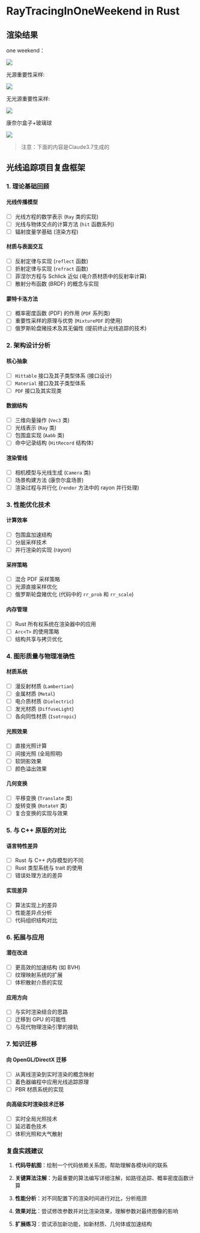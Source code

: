 # RayTracingInOneWeekend in Rust

## 渲染结果

one weekend：

![](./images/output_6.png)

光源重要性采样:

![](./images/output_final_scene_800x800_5000spp.png)

无光源重要性采样:

![](./images/output_final_scene_800x800_10000spp.png)

康奈尔盒子+玻璃球

![](./images/output_cornell_box_glass.png)

> 注意：下面的内容是Claude3.7生成的

## 光线追踪项目复盘框架

### 1. 理论基础回顾

#### 光线传播模型

- [ ] 光线方程的数学表示 (`Ray` 类的实现)
- [ ] 光线与物体交点的计算方法 (`hit` 函数系列)
- [ ] 辐射度量学基础 (渲染方程)

#### 材质与表面交互

- [ ] 反射定律与实现 (`reflect` 函数)
- [ ] 折射定律与实现 (`refract` 函数)
- [ ] 菲涅尔方程与 Schlick 近似 (电介质材质中的反射率计算)
- [ ] 散射分布函数 (BRDF) 的概念与实现

#### 蒙特卡洛方法

- [ ] 概率密度函数 (PDF) 的作用 (`PDF` 系列类)
- [ ] 重要性采样的原理与优势 (`MixturePDF` 的使用)
- [ ] 俄罗斯轮盘赌技术及其无偏性 (提前终止光线追踪的技术)

### 2. 架构设计分析

#### 核心抽象

- [ ] `Hittable` 接口及其子类型体系 (接口设计)
- [ ] `Material` 接口及其子类型体系
- [ ] `PDF` 接口及其实现类

#### 数据结构

- [ ] 三维向量操作 (`Vec3` 类)
- [ ] 光线表示 (`Ray` 类)
- [ ] 包围盒实现 (`Aabb` 类)
- [ ] 命中记录结构 (`HitRecord` 结构体)

#### 渲染管线

- [ ] 相机模型与光线生成 (`Camera` 类)
- [ ] 场景构建方法 (康奈尔盒场景)
- [ ] 渲染过程与并行化 (`render` 方法中的 rayon 并行处理)

### 3. 性能优化技术

#### 计算效率

- [ ] 包围盒加速结构
- [ ] 分层采样技术
- [ ] 并行渲染的实现 (rayon)

#### 采样策略

- [ ] 混合 PDF 采样策略
- [ ] 光源直接采样优化
- [ ] 俄罗斯轮盘赌优化 (代码中的 `rr_prob` 和 `rr_scale`)

#### 内存管理

- [ ] Rust 所有权系统在渲染器中的应用
- [ ] `Arc<T>` 的使用策略
- [ ] 结构共享与拷贝优化

### 4. 图形质量与物理准确性

#### 材质系统

- [ ] 漫反射材质 (`Lambertian`)
- [ ] 金属材质 (`Metal`)
- [ ] 电介质材质 (`Dielectric`)
- [ ] 发光材质 (`DiffuseLight`)
- [ ] 各向同性材质 (`Isotropic`)

#### 光照效果

- [ ] 直接光照计算
- [ ] 间接光照 (全局照明)
- [ ] 软阴影效果
- [ ] 颜色溢出效果

#### 几何变换

- [ ] 平移变换 (`Translate` 类)
- [ ] 旋转变换 (`RotateY` 类)
- [ ] 复合变换的实现与效果

### 5. 与 C++ 原版的对比

#### 语言特性差异

- [ ] Rust 与 C++ 内存模型的不同
- [ ] Rust 类型系统与 trait 的使用
- [ ] 错误处理方法的差异

#### 实现差异

- [ ] 算法实现上的差异
- [ ] 性能差异点分析
- [ ] 代码组织结构对比

### 6. 拓展与应用

#### 潜在改进

- [ ] 更高效的加速结构 (如 BVH)
- [ ] 纹理映射系统的扩展
- [ ] 体积散射介质的实现

#### 应用方向

- [ ] 与实时渲染结合的思路
- [ ] 迁移到 GPU 的可能性
- [ ] 与现代物理渲染引擎的接轨

### 7. 知识迁移

#### 向 OpenGL/DirectX 迁移

- [ ] 从离线渲染到实时渲染的概念映射
- [ ] 着色器编程中应用光线追踪原理
- [ ] PBR 材质系统的实现

#### 向高级实时渲染技术迁移

- [ ] 实时全局光照技术
- [ ] 延迟着色技术
- [ ] 体积光照和大气散射

### 复盘实践建议

1. **代码导航图**：绘制一个代码依赖关系图，帮助理解各模块间的联系

2. **关键算法注解**：为最重要的算法编写详细注解，如路径追踪、概率密度函数计算

3. **性能分析**：对不同配置下的渲染时间进行对比，分析瓶颈

4. **效果对比**：尝试修改参数并对比渲染效果，理解参数对最终图像的影响

5. **扩展练习**：尝试添加新功能，如新材质、几何体或加速结构
